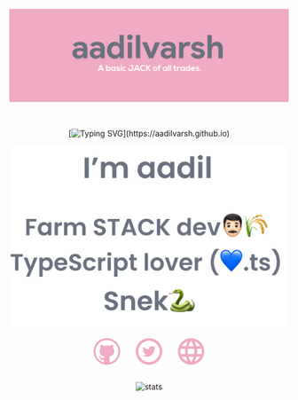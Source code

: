 ![banner](./images/banner.png)

<br/>

<div align='center'>

[![Typing SVG](https://readme-typing-svg.herokuapp.com?font=poppins&color=%23EFAAC4&size=60&center=true&vCenter=true&width=500&height=60&lines=Hello!;Hola!;Oi!;Hoi!;Saluton!;Hej!;!%D9%85%D8%B1%D8%AD%D8%A8%D8%A7;Ol%C3%A1!;Bonjour!;%E5%97%A8!;Hallo!;Aloha!;%D7%94%D7%99%D7%99!;%E0%A4%A8%E0%A4%AE%E0%A4%B8%E0%A5%8D%E0%A4%A4%E0%A5%87!;Szia!;H%C3%A6!;Hai!;Ciao!;%E3%81%93%E3%82%93%E3%81%AB%E3%81%A1%E3%81%AF!;%EC%95%88%EB%85%95%ED%95%98%EC%84%B8%EC%9A%94!;%E4%BD%A0%E5%A5%BD!;Kia+ora!;Hei!;Cze%C5%9B%C4%87!;%D0%9F%D1%80%D0%B8%D0%B2%D0%B5%D1%82!;Kumusta!;%E0%B8%AA%E0%B8%A7%E0%B8%B1%E0%B8%AA%E0%B8%94%E0%B8%B5!;Merhaba!;Xin+ch%C3%A0o!)](https://aadilvarsh.github.io)

</div>

<div align='center'>

<img src="./images/hero.png"/>

</div>

<br/>

<div align='center' style='display:flex;justify-content:center;align-items:center;flex-direction:row;color:white;'>

<a href="https://github.com/aadilvarsh">

<img src="./images/github.svg" width="48" style="margin:0em 1em;"/>

</a>

<a href="https://twitter.com/aadilvarsh">

<img src="./images/twitter.svg" width="48" style="margin:0em 1em;"/>

</a>

<a href="https://aadilvarsh.github.io">

<img src="./images/web.svg" width="48"  style="margin:0em 1em;"/>

</a>

</div>

<div align='center' style='margin:2em 0em;'>

![stats](https://github-readme-stats.vercel.app/api?username=aadilvarsh&show_icons=true&theme=dracula)


</div>

